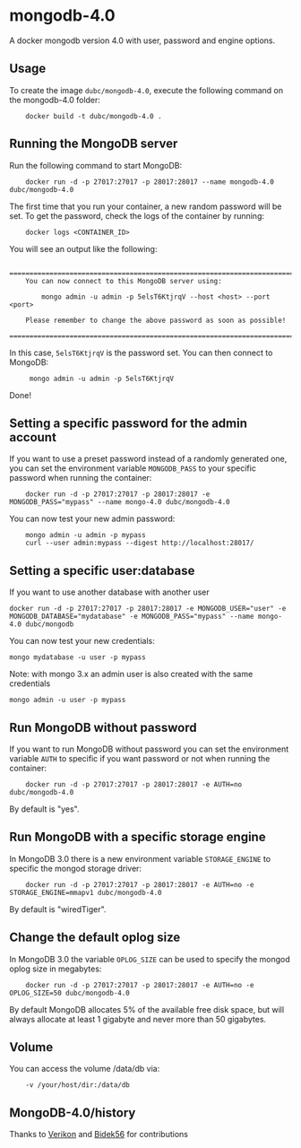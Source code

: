 # mongodb-4.0
A docker mongodb version 4.0 with user, password and engine options.

Usage
-----

To create the image `dubc/mongodb-4.0`, execute the following command on the mongodb-4.0 folder:

        docker build -t dubc/mongodb-4.0 .


Running the MongoDB server
--------------------------

Run the following command to start MongoDB:

        docker run -d -p 27017:27017 -p 28017:28017 --name mongodb-4.0 dubc/mongodb-4.0

The first time that you run your container, a new random password will be set.
To get the password, check the logs of the container by running:

        docker logs <CONTAINER_ID>

You will see an output like the following:

        ========================================================================
        You can now connect to this MongoDB server using:

            mongo admin -u admin -p 5elsT6KtjrqV --host <host> --port <port>

        Please remember to change the above password as soon as possible!
        ========================================================================

In this case, `5elsT6KtjrqV` is the password set.
You can then connect to MongoDB:

         mongo admin -u admin -p 5elsT6KtjrqV

Done!


Setting a specific password for the admin account
-------------------------------------------------

If you want to use a preset password instead of a randomly generated one, you can
set the environment variable `MONGODB_PASS` to your specific password when running the container:

        docker run -d -p 27017:27017 -p 28017:28017 -e MONGODB_PASS="mypass" --name mongo-4.0 dubc/mongodb-4.0

You can now test your new admin password:

        mongo admin -u admin -p mypass
        curl --user admin:mypass --digest http://localhost:28017/


Setting a specific user:database
--------------------------------

If you want to use another database with another user

    docker run -d -p 27017:27017 -p 28017:28017 -e MONGODB_USER="user" -e MONGODB_DATABASE="mydatabase" -e MONGODB_PASS="mypass" --name mongo-4.0 dubc/mongodb

You can now test your new credentials:

    mongo mydatabase -u user -p mypass

Note: with mongo 3.x an admin user is also created with the same credentials

    mongo admin -u user -p mypass

Run MongoDB without password
----------------------------

If you want to run MongoDB without password you can set the environment variable `AUTH` to specific if you want password or not when running the container:

        docker run -d -p 27017:27017 -p 28017:28017 -e AUTH=no dubc/mongodb-4.0

By default is "yes".


Run MongoDB with a specific storage engine
------------------------------------------

In MongoDB 3.0 there is a new environment variable `STORAGE_ENGINE` to specific the mongod storage driver:

        docker run -d -p 27017:27017 -p 28017:28017 -e AUTH=no -e STORAGE_ENGINE=mmapv1 dubc/mongodb-4.0

By default is "wiredTiger".


Change the default oplog size
-----------------------------

In MongoDB 3.0 the variable `OPLOG_SIZE` can be used to specify the mongod oplog size in megabytes:

        docker run -d -p 27017:27017 -p 28017:28017 -e AUTH=no -e OPLOG_SIZE=50 dubc/mongodb-4.0

By default MongoDB allocates 5% of the available free disk space, but will always allocate at least 1 gigabyte and never more than 50 gigabytes.

Volume
-----------------------------
You can access the volume /data/db via:

        -v /your/host/dir:/data/db

MongoDB-4.0/history
---------------

Thanks to [Verikon](https://github.com/Verikon) and [Bidek56](https://github.com/Bidek56) for contributions

